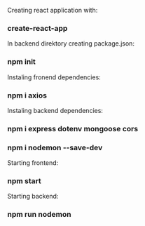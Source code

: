 Creating react application with:

### create-react-app

In backend direktory creating package.json:

### npm init

Instaling fronend dependencies:

### npm i axios

Instaling backend dependencies:

### npm i express dotenv mongoose cors

### npm i nodemon --save-dev

Starting frontend:

### npm start

Starting backend:

### npm run nodemon
